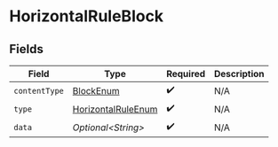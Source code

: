 # HorizontalRuleBlock


## Fields

| Field                                                               | Type                                                                | Required                                                            | Description                                                         |
| ------------------------------------------------------------------- | ------------------------------------------------------------------- | ------------------------------------------------------------------- | ------------------------------------------------------------------- |
| `contentType`                                                       | [BlockEnum](../../models/components/BlockEnum.md)                   | :heavy_check_mark:                                                  | N/A                                                                 |
| `type`                                                              | [HorizontalRuleEnum](../../models/components/HorizontalRuleEnum.md) | :heavy_check_mark:                                                  | N/A                                                                 |
| `data`                                                              | *Optional\<String>*                                                 | :heavy_check_mark:                                                  | N/A                                                                 |